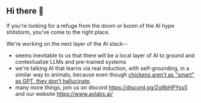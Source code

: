 ## Hi there 👋

If you're looking for a refuge from the doom or boom of the AI hype shitstorm, you've come to the right place.

We're working on the next layer of the AI stack-- 
* seems inevitable to us that there will be a local layer of AI to ground and contextualize LLMs and pre-trained systems
* we're talking AI that learns via real induction, with self-grounding, in a similar way to animals, because even though [chickens aren't as "smart" as GPT, they don't hallucinate](https://en.wikipedia.org/wiki/Problem_of_induction#:~:text=Domestic%20animals%20expect,to%20the%20chicken.).
* many more things, join us on discord https://discord.gg/Zg9bHPYss5 and our website https://www.aolabs.ai/

<!--

**Here are some ideas to get you started:**

🙋‍♀️ A short introduction - what is your organization all about?
🌈 Contribution guidelines - how can the community get involved?
👩‍💻 Useful resources - where can the community find your docs? Is there anything else the community should know?
🍿 Fun facts - what does your team eat for breakfast?
🧙 Remember, you can do mighty things with the power of [Markdown](https://docs.github.com/github/writing-on-github/getting-started-with-writing-and-formatting-on-github/basic-writing-and-formatting-syntax)
-->
